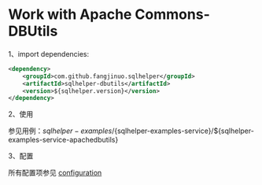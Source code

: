 # Work with Apache Commons-DBUtils


1、import dependencies:
```xml
<dependency>
    <groupId>com.github.fangjinuo.sqlhelper</groupId>
    <artifactId>sqlhelper-dbutils</artifactId>
    <version>${sqlhelper.version}</version>
</dependency>
```


2、使用

参见用例：${sqlhelper-examples}/${sqlhelper-examples-service}/${sqlhelper-examples-service-apachedbutils}

3、配置

所有配置项参见 [configuration](../configuration.md) 
